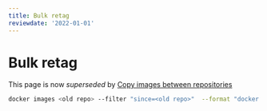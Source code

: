 ```yaml
---
title: Bulk retag
reviewdate: '2022-01-01'
---
```


# Bulk retag

This page is now _superseded_ by [Copy images between repositories](copy-containers-between-repos.md)

```bash
docker images <old repo> --filter "since=<old repo>"  --format "docker tag {{.Repository}}:{{.Tag}} <new repo>:{{.Tag}} | docker push <new repo>:{{.Tag}}" | bash
```
